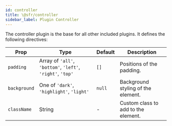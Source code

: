 ```yaml
---
id: controller
title: \@sfr/controller
sidebar_label: Plugin Controller
---
```


The controller plugin is the base for all other included plugins. It defines the following directives:

| Prop | Type | Default | Description |
| --- | --- | --- | --- |
| `padding` | Array of `'all'`, `'bottom'`, `'left'`, `'right'`, `'top'` | `[]` | Positions of the padding. |
| `background` | One of `'dark'`, `'highlight'`, `'light'` | `null` | Background styling of the element. |
| `className` | String | - | Custom class to add to the element. |
